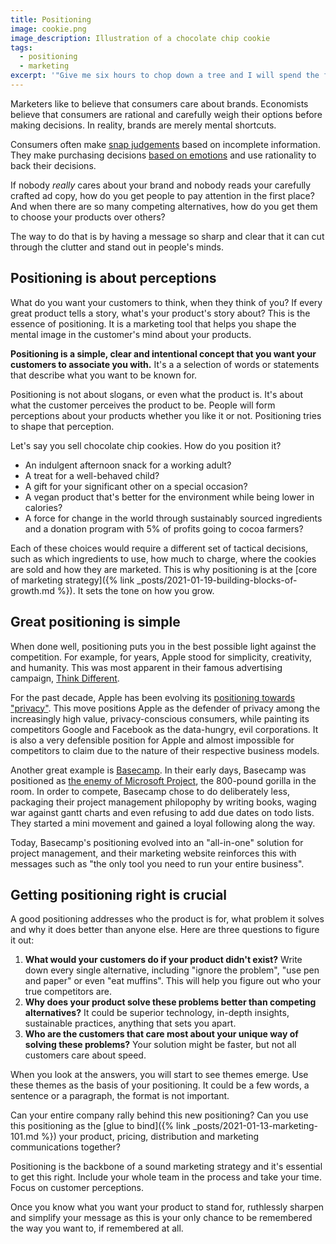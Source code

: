 ```yaml
---
title: Positioning
image: cookie.png
image_description: Illustration of a chocolate chip cookie
tags: 
  - positioning
  - marketing
excerpt: '"Give me six hours to chop down a tree and I will spend the first four sharpening the ax." –Abraham Lincoln'
---
```


Marketers like to believe that consumers care about brands. Economists believe that consumers are rational and carefully weigh their options before making decisions. In reality, brands are merely mental shortcuts. 

Consumers often make [snap judgements](https://en.wikipedia.org/wiki/Thinking,_Fast_and_Slow) based on incomplete information. They make purchasing decisions [based on emotions](https://hbswk.hbs.edu/item/the-subconscious-mind-of-the-consumer-and-how-to-reach-it) and use rationality to back their decisions.

If nobody _really_ cares about your brand and nobody reads your carefully crafted ad copy, how do you get people to pay attention in the first place? And when there are so many competing alternatives, how do you get them to choose your products over others?

The way to do that is by having a message so sharp and clear that it can cut through the clutter and stand out in people's minds.

## Positioning is about perceptions

What do you want your customers to think, when they think of you? If every great product tells a story, what's your product's story about? This is the essence of positioning. It is a marketing tool that helps you shape the mental image in the customer's mind about your products.

**Positioning is a simple, clear and intentional concept that you want your customers to associate you with.** It's a a selection of words or statements that describe what you want to be known for.

Positioning is not about slogans, or even what the product is. It's about what the customer perceives the product to be. People will form perceptions about your products whether you like it or not. Positioning tries to shape that perception.

Let's say you sell chocolate chip cookies. How do you position it?

- An indulgent afternoon snack for a working adult?
- A treat for a well-behaved child?
- A gift for your significant other on a special occasion?
- A vegan product that's better for the environment while being lower in calories?
- A force for change in the world through sustainably sourced ingredients and a donation program with 5% of profits going to cocoa farmers?

Each of these choices would require a different set of tactical decisions, such as which ingredients to use, how much to charge, where the cookies are sold and how they are marketed. This is why positioning is at the [core of marketing strategy]({% link _posts/2021-01-19-building-blocks-of-growth.md %}). It sets the tone on how you grow.

## Great positioning is simple

When done well, positioning puts you in the best possible light against the competition. For example, for years, Apple stood for simplicity, creativity, and humanity. This was most apparent in their famous advertising campaign, [Think Different](https://en.wikipedia.org/wiki/Think_different).

For the past decade, Apple has been evolving its [positioning towards "privacy"](https://www.apple.com/privacy/). This move positions Apple as the defender of privacy among the increasingly high value, privacy-conscious consumers, while painting its competitors Google and Facebook as the data-hungry, evil corporations. It is also a very defensible position for Apple and almost impossible for competitors to claim due to the nature of their respective business models.

Another great example is [Basecamp](https://basecamp.com/). In their early days, Basecamp was positioned as [the enemy of Microsoft Project](https://basecamp.com/gettingreal/02.5-have-an-enemy), the 800-pound gorilla in the room. In order to compete, Basecamp chose to do deliberately less, packaging their project management philopophy by writing books, waging war against gantt charts and even refusing to add due dates on todo lists. They started a mini movement and gained a loyal following along the way.

Today, Basecamp's positioning evolved into an "all-in-one" solution for project management, and their marketing website reinforces this with messages such as "the only tool you need to run your entire business".

## Getting positioning right is crucial

A good positioning addresses who the product is for, what problem it solves and why it does better than anyone else. Here are three questions to figure it out:

1. **What would your customers do if your product didn't exist?** Write down every single alternative, including "ignore the problem", "use pen and paper" or even "eat muffins". This will help you figure out who your true competitors are.
2. **Why does your product solve these problems better than competing alternatives?** It could be superior technology, in-depth insights, sustainable practices, anything that sets you apart.
3. **Who are the customers that care most about your unique way of solving these problems?** Your solution might be faster, but not all customers care about speed.

When you look at the answers, you will start to see themes emerge. Use these themes as the basis of your positioning. It could be a few words, a sentence or a paragraph, the format is not important. 

Can your entire company rally behind this new positioning? Can you use this positioning as the [glue to bind]({% link _posts/2021-01-13-marketing-101.md %}) your product, pricing, distribution and marketing communications together?

Positioning is the backbone of a sound marketing strategy and it's essential to get this right. Include your whole team in the process and take your time. Focus on customer perceptions. 

Once you know what you want your product to stand for, ruthlessly sharpen and simplify your message as this is your only chance to be remembered the way you want to, if remembered at all.
